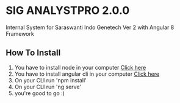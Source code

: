 # SIG ANALYSTPRO 2.0.0

Internal System for Saraswanti Indo Genetech Ver 2 with Angular 8 Framework

## How To Install

1. You have to install node in your computer [Click here](https://nodejs.org/en/download)
2. You have to install angular cli in your computer [Click here](https://www.npmjs.com/package/@angular/cli)
3. On your CLI run 'npm install'
4. On your CLI run 'ng serve'
5. you're good to go :)

